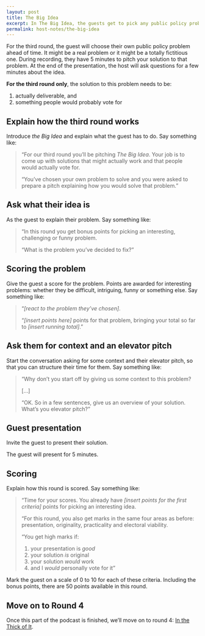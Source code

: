 ```yaml
---
layout: post
title: The Big Idea
excerpt: In The Big Idea, the guests get to pick any public policy problem you like and then they have 5 minutes to pitch the best solution they can come up with.
permalink: host-notes/the-big-idea
---
```


For the third round, the guest will choose their own public policy problem ahead of time. It might be a real problem or it might be a totally fictitious one. During recording, they have 5 minutes to pitch your solution to that problem. At the end of the presentation, the host will ask questions for a few minutes about the idea.

**For the third round only**, the solution to this problem needs to be:

1. actually deliverable, and
2. something people would probably vote for

## Explain how the third round works

Introduce *the Big Idea* and explain what the guest has to do. Say something like:

> “For our third round you’ll be pitching *The Big Idea*. Your job is to come up with solutions that might actually work and that people would actually vote for.
> 
> “You’ve chosen your own problem to solve and you were asked to prepare a pitch explaining how you would solve that problem.”

## Ask what their idea is

As the guest to explain their problem. Say something like:

> “In this round you get bonus points for picking an interesting, challenging or funny problem.
> 
> “What is the problem you’ve decided to fix?”

## Scoring the problem

Give the guest a score for the problem. Points are awarded for interesting problems: whether they be difficult, intriguing, funny or something else. Say something like:

> “*[react to the problem they’ve chosen]*.
> 
> “*[insert points here]* points for that problem, bringing your total so far to *[insert running total]*.”

## Ask them for context and an elevator pitch

Start the conversation asking for some context and their elevator pitch, so that you can structure their time for them. Say something like:

> “Why don’t you start off by giving us some context to this problem?
> 
> […]
> 
> “OK. So in a few sentences, give us an overview of your solution. What’s you elevator pitch?”

## Guest presentation 

Invite the guest to present their solution.

The guest will present for 5 minutes.

## Scoring

Explain how this round is scored. Say something like:

> “Time for your scores. You already have *[insert points for the first criteria]* points for picking an interesting idea.
> 
> “For this round, you also get marks in the same four areas as before: presentation, originality, practicality and electoral viability.
> 
> “You get high marks if:
> 1. your presentation is *good*
> 2. your solution *is* original
> 3. your solution *would* work
> 4. and I *would* personally vote for it”

Mark the guest on a scale of 0 to 10 for each of these criteria. Including the bonus points, there are 50 points available in this round.

## Move on to Round 4

Once this part of the podcast is finished, we’ll move on to round 4: [In the Thick of It](/host-notes/in-the-thick-of-it).